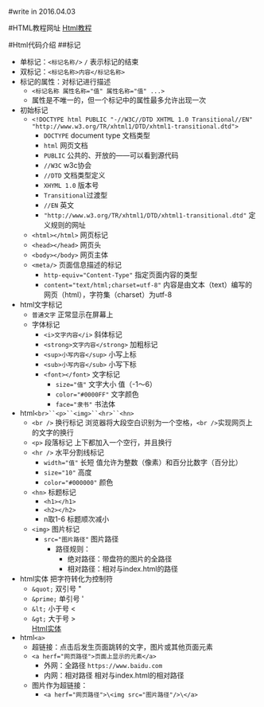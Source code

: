 #write in 2016.04.03

#HTML教程网址
[Html教程](http://www.w3school.com.cn/html/index.asp)

#Html代码介绍
##标记
* 单标记：`<标记名称/>` `/` 表示标记的结束
* 双标记：`<标记名称>内容</标记名称>`
* 标记的属性：对标记进行描述
	* `<标记名称 属性名称="值" 属性名称="值" ...>`
	* 属性是不唯一的，但一个标记中的属性最多允许出现一次
* 初始标记
	* `<!DOCTYPE html PUBLIC "-//W3C//DTD XHTML 1.0 Transitional//EN" "http://www.w3.org/TR/xhtml1/DTD/xhtml1-transitional.dtd">`
		* `DOCTYPE`	document type 文档类型
		* `html`	网页文档
		* `PUBLIC`	公共的、开放的——可以看到源代码
		* `//W3C`	w3c协会
		* `//DTD`	文档类型定义
		* `XHYML 1.0`	版本号
		* `Transitional`过渡型
		* `//EN`	英文
		* `"http://www.w3.org/TR/xhtml1/DTD/xhtml1-transitional.dtd"`	定义规则的网址
	* `<html></html>` 网页标记
	* `<head></head>` 网页头
	* `<body></body>` 网页主体
	* `<meta/>` 页面信息描述的标记
		* `http-equiv="Content-Type"`		指定页面内容的类型
		* `content="text/html;charset=utf-8"`	内容是由文本（text）编写的网页（html），字符集（charset）为utf-8
* html文字标记
	* `普通文字` 正常显示在屏幕上
	* 字体标记
		* `<i>文字内容</i>`		斜体标记
		* `<strong>文字内容</strong>`	加粗标记
		* `<sup>小写内容</sup>`		小写上标
		* `<sub>小写内容</sub>`		小写下标
		* `<font></font>`		文字标记
			* `size="值"`			文字大小 值（-1～6）
			* `color="#0000FF"`		文字颜色
			* `face="隶书"`			书法体
* html`<br>``<p>``<img>``<hr>``<hn>`
	* `<br />`	换行标记 浏览器将大段空白识别为一个空格，`<br />`实现网页上的文字的换行
	* `<p>`		段落标记 上下都加入一个空行，并且换行
	* `<hr />`	水平分割线标记
		* `width="值"`		长短 值允许为整数（像素）和百分比数字（百分比）
		* `size="10"`		高度
		* `color="#000000"`	颜色
	* `<hn>`	标题标记
		* `<h1></h1>`
		* `<h2></h2>`
		* n取1-6 标题顺次减小
	* `<img>`	图片标记
		* `src="图片路径"`	图片路径
			* 路径规则：
				* 绝对路径：带盘符的图片的全路径
				* 相对路径：相对与index.html的路径
* html实体 把字符转化为控制符
	* `&quot;`	双引号	"
	* `&prime;`	单引号	'
	* `&lt;`	小于号	<
	* `&gt;`	大于号	><br>
	[Html实体](http://www.w3school.com.cn/tags/html_ref_symbols.html)
* html`<a>`
	* 超链接：点击后发生页面跳转的文字，图片或其他页面元素
	* `<a herf="网页路径">页面上显示的元素</a>`
		* 外网：全路径		`https://www.baidu.com`
		* 内网：相对路径	相对与index.html的相对路径
	* 图片作为超链接：
		* `<a herf="网页路径">\<img src="图片路径"/>\</a>`
